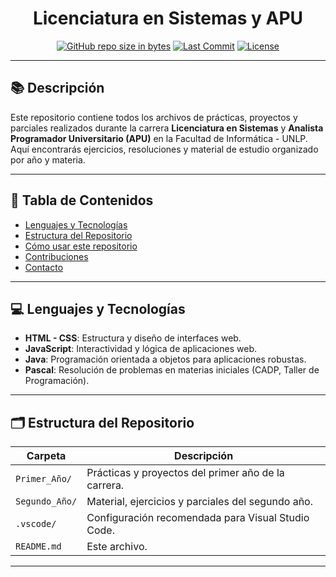 <div align="center">

# Licenciatura en Sistemas y APU

[![GitHub repo size in bytes](https://img.shields.io/github/repo-size/LRondinelli04/Licenciatura-en-Sistemas_APU)](https://github.com/LRondinelli04/Licenciatura-en-Sistemas_APU)
[![Last Commit](https://img.shields.io/github/last-commit/LRondinelli04/Licenciatura-en-Sistemas_APU)](https://github.com/LRondinelli04/Licenciatura-en-Sistemas_APU/commits/main)
[![License](https://img.shields.io/github/license/LRondinelli04/Licenciatura-en-Sistemas_APU)](LICENSE)

</div>

---

## 📚 Descripción

Este repositorio contiene todos los archivos de prácticas, proyectos y parciales realizados durante la carrera **Licenciatura en Sistemas** y **Analista Programador Universitario (APU)** en la Facultad de Informática - UNLP. Aquí encontrarás ejercicios, resoluciones y material de estudio organizado por año y materia.

---

## 📑 Tabla de Contenidos

- [Lenguajes y Tecnologías](#lenguajes-y-tecnologías)
- [Estructura del Repositorio](#estructura-del-repositorio)
- [Cómo usar este repositorio](#cómo-usar-este-repositorio)
- [Contribuciones](#contribuciones)
- [Contacto](#contacto)

---

## 💻 Lenguajes y Tecnologías

- **HTML - CSS**: Estructura y diseño de interfaces web.
- **JavaScript**: Interactividad y lógica de aplicaciones web.
- **Java**: Programación orientada a objetos para aplicaciones robustas.
- **Pascal**: Resolución de problemas en materias iniciales (CADP, Taller de Programación).

---

## 🗂️ Estructura del Repositorio

| Carpeta         | Descripción                                                                 |
|-----------------|-----------------------------------------------------------------------------|
| `Primer_Año/`   | Prácticas y proyectos del primer año de la carrera.                         |
| `Segundo_Año/`  | Material, ejercicios y parciales del segundo año.                           |
| `.vscode/`      | Configuración recomendada para Visual Studio Code.                          |
| `README.md`     | Este archivo.                                                               |

---